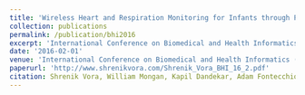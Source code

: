 ```yaml
---
title: 'Wireless Heart and Respiration Monitoring for Infants through Passive RFID Tags'
collection: publications
permalink: /publication/bhi2016
excerpt: 'International Conference on Biomedical and Health Informatics (BHI), February, 2016'
date: '2016-02-01'
venue: 'International Conference on Biomedical and Health Informatics (BHI), February, 2016'
paperurl: 'http://www.shrenikvora.com/Shrenik_Vora_BHI_16_2.pdf'
citation: Shrenik Vora, William Mongan, Kapil Dandekar, Adam Fontecchio, and Tim Kurzweg. Wireless Heart and Respiration Monitoring for Infants through Passive RFID Tags.  International Conference on Biomedical and Health Informatics (BHI), February, 2016.
---
```


